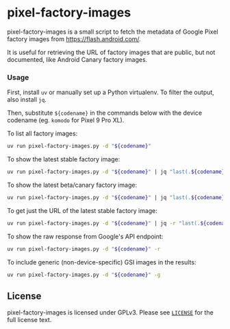 # pixel-factory-images

pixel-factory-images is a small script to fetch the metadata of Google Pixel factory images from https://flash.android.com/.

It is useful for retrieving the URL of factory images that are public, but not documented, like Android Canary factory images.

### Usage

First, install `uv` or manually set up a Python virtualenv. To filter the output, also install `jq`.

Then, substitute `${codename}` in the commands below with the device codename (eg. `komodo` for Pixel 9 Pro XL).

To list all factory images:

```bash
uv run pixel-factory-images.py -d "${codename}"
```

To show the latest stable factory image:

```bash
uv run pixel-factory-images.py -d "${codename}" | jq "last(.${codename}[] | select(.latest_in_category))"
```

To show the latest beta/canary factory image:

```bash
uv run pixel-factory-images.py -d "${codename}" | jq "last(.${codename}_beta[] | select(.latest_in_category))"
```

To get just the URL of the latest stable factory image:

```bash
uv run pixel-factory-images.py -d "${codename}" | jq -r "last(.${codename}[] | select(.latest_in_category)).url"
```

To show the raw response from Google's API endpoint:

```bash
uv run pixel-factory-images.py -d "${codename}" -r
```

To include generic (non-device-specific) GSI images in the results:

```bash
uv run pixel-factory-images.py -d "${codename}" -g
```

## License

pixel-factory-images is licensed under GPLv3. Please see [`LICENSE`](./LICENSE) for the full license text.
